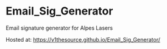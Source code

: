 # Email_Sig_Generator
Email signature generator for Alpes Lasers

Hosted at:
https://v1thesource.github.io/Email_Sig_Generator/
